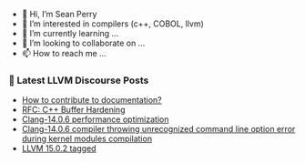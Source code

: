 - 👋 Hi, I’m Sean Perry
- 👀 I’m interested in compilers (c++, COBOL, llvm)
- 🌱 I’m currently learning ...
- 💞️ I’m looking to collaborate on ...
- 📫 How to reach me ...

<!---
s66perry/s66perry is a ✨ special ✨ repository because its `README.md` (this file) appears on your GitHub profile.
You can click the Preview link to take a look at your changes.
--->
### 📕 Latest LLVM Discourse Posts

<!-- DISCOURSE-LLVM:START -->
- [How to contribute to documentation?](https://discourse.llvm.org/t/how-to-contribute-to-documentation/65759#post_1)
- [RFC: C++ Buffer Hardening](https://discourse.llvm.org/t/rfc-c-buffer-hardening/65734?page=2#post_23)
- [Clang-14.0.6 performance optimization](https://discourse.llvm.org/t/clang-14-0-6-performance-optimization/65757#post_1)
- [Clang-14.0.6 compiler throwing unrecognized command line option error during kernel modules compilation](https://discourse.llvm.org/t/clang-14-0-6-compiler-throwing-unrecognized-command-line-option-error-during-kernel-modules-compilation/65485#post_3)
- [LLVM 15.0.2 tagged](https://discourse.llvm.org/t/llvm-15-0-2-tagged/65694#post_13)
<!-- DISCOURSE-LLVM:END -->
